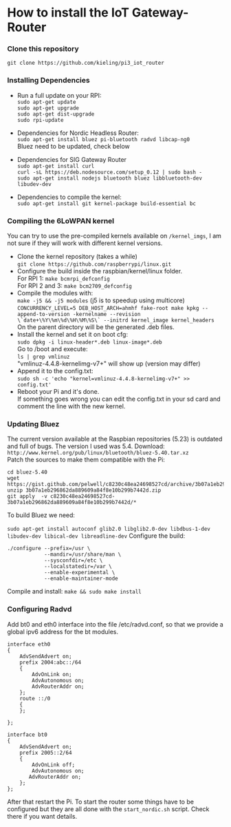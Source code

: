 # How to install the IoT Gateway-Router

### Clone this repository
`git clone https://github.com/kieling/pi3_iot_router`

### Installing Dependencies
- Run a full update on your RPI:<br>
`sudo apt-get update`<br>
`sudo apt-get upgrade`<br>
`sudo apt-get dist-upgrade`<br>
`sudo rpi-update`<br>

- Dependencies for Nordic Headless Router:<br>
`sudo apt-get install bluez pi-bluetooth radvd libcap-ng0`<br> 
Bluez need to be updated, check below<br>

- Dependencies for SIG Gateway Router<br>
`sudo apt-get install curl`<br>
`curl -sL https://deb.nodesource.com/setup_0.12 | sudo bash - `<br>
`sudo apt-get install nodejs bluetooth bluez libbluetooth-dev libudev-dev`<br>

- Dependencies to compile the kernel: <br>
`sudo apt-get install git kernel-package build-essential bc`<br>

### Compiling the 6LoWPAN kernel
You can try to use the pre-compiled kernels available on `/kernel_imgs`, I am not sure if they will work with different kernel versions. 
- Clone the kernel repository (takes a while)<br>
`git clone https://github.com/raspberrypi/linux.git`<br>
- Configure the build inside the raspbian/kernel/linux folder. <br>
For RPI 1: `make bcmrpi_defconfig`<br>
For RPI 2 and 3: `make bcm2709_defconfig`<br>
- Compile the modules with: <br>
`make -j5 && -j5 modules` (j5 is to speedup using multicore)<br>
``CONCURRENCY_LEVEL=5 DEB_HOST_ARCH=ahmhf fake-root make kpkg --append-to-version -kernelname --revision \`date+\%Y\%m\%d\%H\%M\%S\` --initrd kernel_image kernel_headers``<br>
On the parent directory will be the generated .deb files.<br>
- Install the kernel and set it on boot cfg:<br>
`sudo dpkg -i linux-header*.deb linux-image*.deb`<br>
Go to /boot and execute:<br>
`ls | grep vmlinuz`<br>
"vmlinuz-4.4.8-kernelimg-v7+" will show up (version may differ)<br>
- Append it to the config.txt:<br>
`sudo sh -c 'echo "kernel=vmlinuz-4.4.8-kernelimg-v7+" >> config.txt'`<br>
- Reboot your Pi and it's done. <br>
If something goes wrong you can edit the config.txt in your sd card and comment the line with the new kernel.<br>

### Updating Bluez
The current version available at the Raspbian repositories (5.23) is outdated and full of bugs. The version I used was 5.4.
Download: `http://www.kernel.org/pub/linux/bluetooth/bluez-5.40.tar.xz`<br>
Patch the sources to make them compatible with the Pi: <br>
```
cd bluez-5.40
wget https://gist.github.com/pelwell/c8230c48ea24698527cd/archive/3b07a1eb296862da889609a84f8e10b299b7442d.zip
unzip 3b07a1eb296862da889609a84f8e10b299b7442d.zip
git apply  -v c8230c48ea24698527cd-3b07a1eb296862da889609a84f8e10b299b7442d/*
```
To build Bluez we need: <br>  
`sudo apt-get install autoconf glib2.0 libglib2.0-dev libdbus-1-dev libudev-dev libical-dev libreadline-dev`
Configure the build: 
```
./configure --prefix=/usr \
            --mandir=/usr/share/man \
            --sysconfdir=/etc \
            --localstatedir=/var \
            --enable-experimental \
            --enable-maintainer-mode
```
Compile and install: 
`make && sudo make install`

### Configuring Radvd
Add bt0 and eth0 interface into the file /etc/radvd.conf, so that we provide a global ipv6 address for the bt modules. 
```
interface eth0
{
    AdvSendAdvert on;
    prefix 2004:abc::/64
    { 
        AdvOnLink on;
        AdvAutonomous on;
        AdvRouterAddr on;
    };
    route ::/0
    {
    };

};

interface bt0
{
    AdvSendAdvert on;
    prefix 2005::2/64
    {
        AdvOnLink off;
        AdvAutonomous on;
       AdvRouterAddr on; 
    };
};
```
After that restart the Pi. To start the router some things have to be configured but they are all done with the `start_nordic.sh` script. Check there if you want details. 
